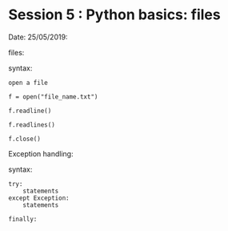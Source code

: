 # Session 5 : Python basics: files

Date: 25/05/2019:

files:

syntax:
```
open a file

f = open("file_name.txt")

f.readline()

f.readlines()

f.close()
```

Exception handling:

syntax:
```
try:
    statements
except Exception:
    statements

finally:
```
























